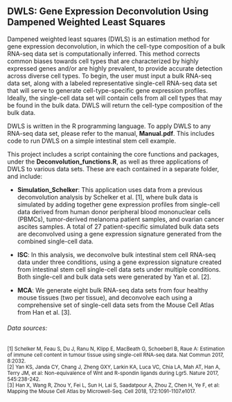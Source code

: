 ## DWLS: Gene Expression Deconvolution Using Dampened Weighted Least Squares

Dampened weighted least squares (DWLS) is an estimation method for gene expression deconvolution, in which the cell-type composition of a bulk RNA-seq data set is computationally inferred.  This method corrects common biases towards cell types that are characterized by highly expressed genes and/or are highly prevalent, to provide accurate detection across diverse cell types.  To begin, the user must input a bulk RNA-seq data set, along with a labeled representative single-cell RNA-seq data set that will serve to generate cell-type-specific gene expression profiles.  Ideally, the single-cell data set will contain cells from all cell types that may be found in the bulk data.  DWLS will return the cell-type composition of the bulk data.

DWLS is written in the R programming language.  To apply DWLS to any RNA-seq data set, please refer to the manual, **Manual.pdf**.  This includes code to run DWLS on a simple intestinal stem cell example.

This project includes a script containing the core functions and packages, under the **Deconvolution_functions.R**, as well as three applications of DWLS to various data sets.  These are each contained in a separate folder, and include:
 
 - **Simulation_Schelker**: This application uses data from a previous deconvolution analysis by Schelker et al. [1], where bulk data is simulated by adding together gene expression profiles from single-cell data derived from human donor peripheral blood mononuclear cells (PBMCs), tumor-derived melanoma patient samples, and ovarian cancer ascites samples. A total of 27 patient-specific simulated bulk data sets are deconvolved using a gene expression signature generated from the combined single-cell data.
 
 - **ISC**: In this analysis, we deconvolve bulk intestinal stem cell RNA-seq data under three conditions, using a gene expression signature created from intestinal stem cell single-cell data sets under multiple conditions.  Both single-cell and bulk data sets were generated by Yan et al. [2].
 
 - **MCA**: We generate eight bulk RNA-seq data sets from four healthy mouse tissues (two per tissue), and deconvolve each using a comprehensive set of single-cell data sets from the Mouse Cell Atlas from Han et al. [3].
 
 ###### Data sources:<br />
 <sub> [1] Schelker M, Feau S, Du J, Ranu N, Klipp E, MacBeath G, Schoeberl B, Raue A: Estimation of immune cell content in tumour tissue using single-cell RNA-seq data. Nat Commun 2017, 8:2032. <br />
 [2] Yan KS, Janda CY, Chang J, Zheng GXY, Larkin KA, Luca VC, Chia LA, Mah AT, Han A, Terry JM, et al: Non-equivalence of Wnt and R-spondin ligands during Lgr5. Nature 2017, 545:238-242. <br />
 [3] Han X, Wang R, Zhou Y, Fei L, Sun H, Lai S, Saadatpour A, Zhou Z, Chen H, Ye F, et al: Mapping the Mouse Cell Atlas by Microwell-Seq. Cell 2018, 172:1091-1107.e1017.
